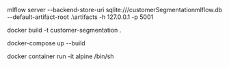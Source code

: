 mlflow server --backend-store-uri sqlite:///customerSegmentationmlflow.db --default-artifact-root .\artifacts -h 127.0.0.1 -p 5001

docker build -t customer-segmentation .

docker-compose up --build

docker container run -it alpine /bin/sh 